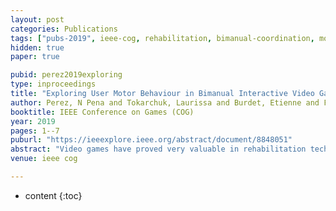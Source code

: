 ```yaml
---
layout: post
categories: Publications
tags: ["pubs-2019", ieee-cog, rehabilitation, bimanual-coordination, motor-behaviour]
hidden: true
paper: true

pubid: perez2019exploring
type: inproceedings
title: "Exploring User Motor Behaviour in Bimanual Interactive Video Games"
author: Perez, N Pena and Tokarchuk, Laurissa and Burdet, Etienne and Farkhatdinov, Ildar
booktitle: IEEE Conference on Games (COG)
year: 2019
pages: 1--7
puburl: "https://ieeexplore.ieee.org/abstract/document/8848051"
abstract: "Video games have proved very valuable in rehabilitation technologies. They guide therapy and keep patients engaged and motivated. However, in order to realize their full potential, a good understanding is required of the players' motor control. In particular, little is known regarding player behaviour in tasks demanding bimanual interaction. In this work, an experiment was designed to improve the understanding of such tasks. A driving game was developed in which players were asked to guide a differential wheeled robot (depicted as a rocket) along a trajectory. The rocket could be manipulated by using an Xbox controller's triggers, each supplying torque to the corresponding side of the robot. Such a task is redundant, i.e. there exists an infinite number of input combinations to yield a given outcome. This allows the player to strategize according to their own preference. 10 participants were recruited to play this game and their input data was logged for subsequent analysis. Two different motor strategies were identified: an 'intermittent' input pattern versus a 'continuous' one. It is hypothesized that the choice of behaviour depends on motor skill and minimization of effort and error. Further testing is necessary to determine the exact relationship between these aspects."
venue: ieee cog

---
```


* content
{:toc}

